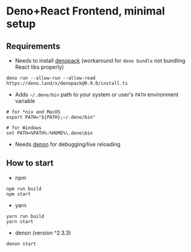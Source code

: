 # Deno+React Frontend, minimal setup

## Requirements

* Needs to install [denopack](https://denopack.mod.land/) (workaround for `deno bundle` not bundling React libs properly)
```shell
deno run --allow-run --allow-read https://deno.land/x/denopack@0.9.0/install.ts
```
* Adds `~/.deno/bin` path to your system or user's `PATH` environment variable
```shell
# for *nix and MacOS
export PATH="${PATH};~/.deno/bin"

# for Windows
set PATH=%PATH%:%HOME%\.deno\bin
```
* Needs [denon](https://github.com/denosaurs/denon) for debugging/live reloading

## How to start

* npm
```shell
npm run build
npm start
```

* yarn
```shell
yarn run build
yarn start
```

* denon (version ^2.3.3)
```shell
denon start
```
